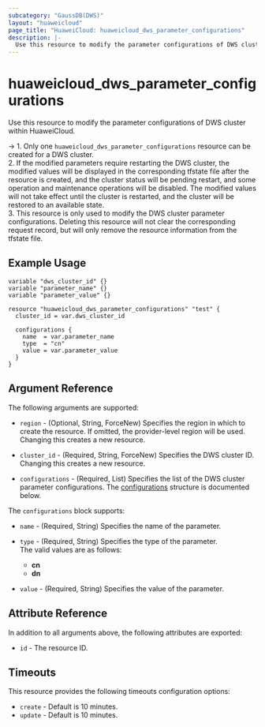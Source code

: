```yaml
---
subcategory: "GaussDB(DWS)"
layout: "huaweicloud"
page_title: "HuaweiCloud: huaweicloud_dws_parameter_configurations"
description: |-
  Use this resource to modify the parameter configurations of DWS cluster within HuaweiCloud.
---
```


# huaweicloud_dws_parameter_configurations

Use this resource to modify the parameter configurations of DWS cluster within HuaweiCloud.

-> 1. Only one `huaweicloud_dws_parameter_configurations` resource can be created for a DWS cluster.
   <br>2. If the modified parameters require restarting the DWS cluster, the modified values ​​will be displayed in the
   corresponding tfstate file after the resource is created, and the cluster status will be pending restart, and some
   operation and maintenance operations will be disabled. The modified values ​​will not take effect until the cluster
   is restarted, and the cluster will be restored to an available state.
   <br>3. This resource is only used to modify the DWS cluster parameter configurations. Deleting this resource will
   not clear the corresponding request record, but will only remove the resource information from the tfstate file.

## Example Usage

```hcl
variable "dws_cluster_id" {}
variable "parameter_name" {}
variable "parameter_value" {}

resource "huaweicloud_dws_parameter_configurations" "test" {
  cluster_id = var.dws_cluster_id

  configurations {
    name  = var.parameter_name
    type  = "cn"
    value = var.parameter_value
  }
}
```

## Argument Reference

The following arguments are supported:

* `region` - (Optional, String, ForceNew) Specifies the region in which to create the resource.
  If omitted, the provider-level region will be used.
  Changing this creates a new resource.

* `cluster_id` - (Required, String, ForceNew) Specifies the DWS cluster ID.
  Changing this creates a new resource.

* `configurations` - (Required, List) Specifies the list of the DWS cluster parameter configurations.
  The [configurations](#parameter_configurations) structure is documented below.

<a name="parameter_configurations"></a>
The `configurations` block supports:

* `name` - (Required, String) Specifies the name of the parameter.

* `type` - (Required, String) Specifies the type of the parameter.  
  The valid values are as follows:
  + **cn**
  + **dn**

* `value` - (Required, String) Specifies the value of the parameter.

## Attribute Reference

In addition to all arguments above, the following attributes are exported:

* `id` - The resource ID.

## Timeouts

This resource provides the following timeouts configuration options:

* `create` - Default is 10 minutes.
* `update` - Default is 10 minutes.
